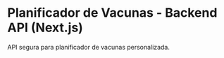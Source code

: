# Planificador de Vacunas - Backend API (Next.js)

API segura para planificador de vacunas personalizada.